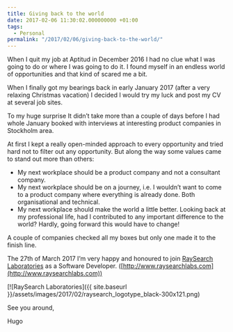 ```yaml
---
title: Giving back to the world
date: 2017-02-06 11:30:02.000000000 +01:00
tags:
  - Personal
permalink: "/2017/02/06/giving-back-to-the-world/"
---
```


When I quit my job at Aptitud in December 2016 I had no clue what I was going to do or where I was going to do it. I found myself in an endless world of opportunities and that kind of scared me a bit.

When I finally got my bearings back in early January 2017 (after a very relaxing Christmas vacation) I decided I would try my luck and post my CV at several job sites.

To my huge surprise It didn’t take more than a couple of days before I had whole January booked with interviews at interesting product companies in Stockholm area.

At first I kept a really open-minded approach to every opportunity and tried hard not to filter out any opportunity. But along the way some values came to stand out more than others:

- My next workplace should be a product company and not a consultant company.
- My next workplace should be on a journey, i.e. I wouldn’t want to come to a product company where everything is already done. Both organisational and technical.
- My next workplace should make the world a little better. Looking back at my professional life, had I contributed to any important difference to the world? Hardly, going forward this would have to change!

A couple of companies checked all my boxes but only one made it to the finish line.

The 27th of March 2017 I’m very happy and honoured to join [RaySearch Laboratories](http://www.raysearchlabs.com) as a Software Developer. ([http://www.raysearchlabs.com](http://www.raysearchlabs.com))

[![RaySearch Laboratories]({{ site.baseurl }}/assets/images/2017/02/raysearch_logotype_black-300x121.png)

See you around,

Hugo
